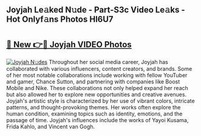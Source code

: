 ## Joyjah Le𝚊ked N𝚞de - Part-S3c Video Le𝚊ks - Hot Onlyf𝚊ns Photos Hl6U7

# <h2><a href="http://ac45475.deff.icu/?id=Joyjah">🔗 New 👉🔴 Joyjah VIDEO Photos</a></h2>

[![Joyjah N𝚞des](https://i.imgur.com/rIISA9y.gif)](http://ac45475.deff.icu/?id=Joyjah)
Throughout her social media career, Joyjah has collaborated with various influencers, content creators, and brands. Some of her most notable collaborations include working with fellow YouTuber and gamer, Chance Sutton, and partnering with companies like Boost Mobile and Nike. These collaborations not only helped expand her reach but also allowed her to explore new opportunities and creative avenues. Joyjah's artistic style is characterized by her use of vibrant colors, intricate patterns, and thought-provoking themes. Her works often explore the human condition, examining topics such as identity, emotions, and the passage of time. Joyjah's influences include the works of Yayoi Kusama, Frida Kahlo, and Vincent van Gogh.
